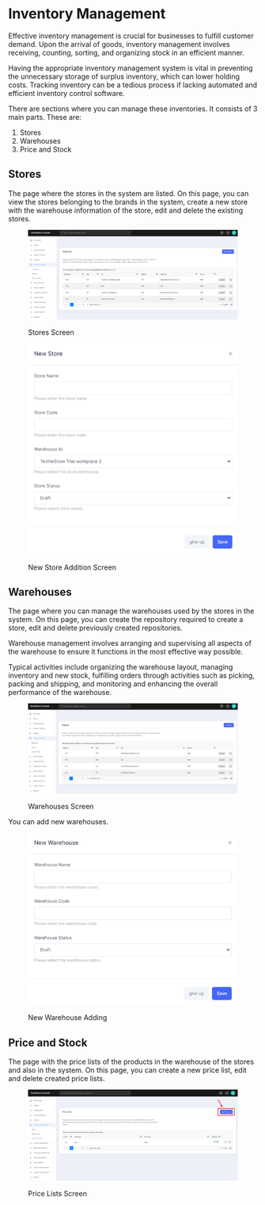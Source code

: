 # Inventory Management

Effective inventory management is crucial for businesses to fulfill customer demand. Upon the arrival of goods, inventory management involves receiving, counting, sorting, and organizing stock in an efficient manner.

Having the appropriate inventory management system is vital in preventing the unnecessary storage of surplus inventory, which can lower holding costs. Tracking inventory can be a tedious process if lacking automated and efficient inventory control software.

There are sections where you can manage these inventories. It consists of 3 main parts. These are:

1. Stores
2. Warehouses&#x20;
3. Price and Stock

## Stores

The page where the stores in the system are listed. On this page, you can view the stores belonging to the brands in the system, create a new store with the warehouse information of the store, edit and delete the existing stores.

<figure><img src="../../../.gitbook/assets/stores.png" alt=""><figcaption><p>Stores Screen</p></figcaption></figure>

<figure><img src="../../../.gitbook/assets/Screenshot_3.png" alt=""><figcaption><p>New Store Addition Screen</p></figcaption></figure>

## Warehouses

The page where you can manage the warehouses used by the stores in the system. On this page, you can create the repository required to create a store, edit and delete previously created repositories.

Warehouse management involves arranging and supervising all aspects of the warehouse to ensure it functions in the most effective way possible.

Typical activities include organizing the warehouse layout, managing inventory and new stock, fulfilling orders through activities such as picking, packing and shipping, and monitoring and enhancing the overall performance of the warehouse.

<figure><img src="../../../.gitbook/assets/warehouses.png" alt=""><figcaption><p>Warehouses Screen</p></figcaption></figure>

You can add new warehouses.

<figure><img src="../../../.gitbook/assets/new-warehouses.png" alt=""><figcaption><p>New Warehouse Adding</p></figcaption></figure>

## Price and Stock

The page with the price lists of the products in the warehouse of the stores and also in the system. On this page, you can create a new price list, edit and delete created price lists.

<figure><img src="../../../.gitbook/assets/price-lists.png" alt=""><figcaption><p>Price Lists Screen </p></figcaption></figure>

